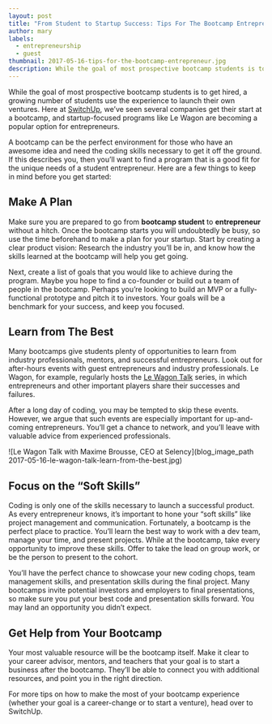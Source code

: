 ```yaml
---
layout: post
title: "From Student to Startup Success: Tips For The Bootcamp Entrepreneur"
author: mary
labels:
  - entrepreneurship
  - guest
thumbnail: 2017-05-16-tips-for-the-bootcamp-entrepreneur.jpg
description: While the goal of most prospective bootcamp students is to get hired, a growing number of students use the experience to launch their own ventures. Here are a few things to keep in mind before you get started!
---
```


While the goal of most prospective bootcamp students is to get hired, a growing number of students use the experience to launch their own ventures. Here at [SwitchUp](https://www.switchup.org/), we’ve seen several companies get their start at a bootcamp, and startup-focused programs like Le Wagon are becoming a popular option for entrepreneurs.

A bootcamp can be the perfect environment for those who have an awesome idea and need  the coding skills necessary to get it off the ground. If this describes you, then you’ll want to find a program that is a good fit for the unique needs of a student entrepreneur. Here are a few things to keep in mind before you get started:

## Make A Plan

Make sure you are prepared to go from **bootcamp student** to **entrepreneur** without a hitch. Once the bootcamp starts you will undoubtedly be busy, so use the time beforehand to make a plan for your startup. Start by creating a clear product vision: Research the industry you’ll be in, and know how the skills learned at the bootcamp will help you get going.

Next, create a list of goals that you would like to achieve during the program. Maybe you hope to find a co-founder or build out a team of people in the bootcamp. Perhaps you’re looking to build an MVP or a fully-functional prototype and pitch it to investors. Your goals will be a benchmark for your success, and keep you focused.

## Learn from The Best

Many bootcamps give students plenty of opportunities to learn from industry professionals, mentors, and successful entrepreneurs. Look out for after-hours events with guest entrepreneurs and industry professionals. Le Wagon, for example, regularly hosts the [Le Wagon Talk](https://www.lewagon.com/blog/videos?category=talk) series, in which entrepreneurs and other important players share their successes and failures.

After a long day of coding, you may be tempted to skip these events. However, we argue that such events are especially important for up-and-coming entrepreneurs. You’ll get a chance to network, and you’ll leave with valuable advice from experienced professionals.

![Le Wagon Talk with Maxime Brousse, CEO at Selency](blog_image_path 2017-05-16-le-wagon-talk-learn-from-the-best.jpg)

## Focus on the “Soft Skills”

Coding is only one of the skills necessary to launch a successful product. As every entrepreneur knows, it’s important to hone your “soft skills” like project management and communication. Fortunately, a bootcamp is the perfect place to practice. You’ll learn the best way to work with a dev team, manage your time, and present projects. While at the bootcamp, take every opportunity to improve these skills. Offer to take the lead on group work, or be the person to present to the cohort.

You’ll have the perfect chance to showcase your new coding chops, team management skills, and presentation skills during the final project. Many bootcamps invite potential investors and employers to final presentations, so make sure you put your best code and presentation skills forward. You may land an opportunity you didn’t expect.

## Get Help from Your Bootcamp

Your most valuable resource will be the bootcamp itself. Make it clear to your career advisor, mentors, and teachers that your goal is to start a business after the bootcamp. They’ll be able to connect you with additional resources, and point you in the right direction.

For more tips on how to make the most of your bootcamp experience (whether your goal is a career-change or to start a venture), head over to SwitchUp.
